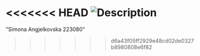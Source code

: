<<<<<<< HEAD
![Description](https://github.com/AnSimona/SI_2024_lab2_223080/blob/master/final.png)
=======
"Simona Angjelkovska 223080" 
>>>>>>> d6a43f05ff2929e48cd02de0327b8980808e6f82

